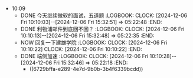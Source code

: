 - 10:09
	- DONE 今天继续微软的面试，五道题
	  :LOGBOOK:
	  CLOCK: [2024-12-06 Fri 10:10:03]--[2024-12-06 Fri 15:32:51] =>  05:22:48
	  :END:
	- DONE 利物浦邮件到底回不回？
	  :LOGBOOK:
	  CLOCK: [2024-12-06 Fri 10:10:13]--[2024-12-06 Fri 15:32:48] =>  05:22:35
	  :END:
	- NOW 回复一下建雄学院
	  :LOGBOOK:
	  CLOCK: [2024-12-06 Fri 10:10:22]
	  CLOCK: [2024-12-06 Fri 10:10:22]
	  :END:
	- DONE 端侧加速
	  :LOGBOOK:
	  CLOCK: [2024-12-06 Fri 10:10:28]--[2024-12-06 Fri 15:32:46] =>  05:22:18
	  :END:
		- ((6729bffa-e289-4e7d-9b0b-3b4f6339bcdd))